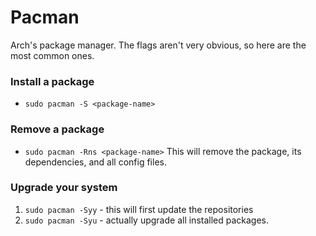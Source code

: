 # Pacman
Arch's package manager. The flags aren't very obvious, so here are the most common ones.

### Install a package
* `sudo pacman -S <package-name>`

### Remove a package
* `sudo pacman -Rns <package-name>`
This will remove the package, its dependencies, and all config files.

### Upgrade your system
1. `sudo pacman -Syy` - this will first update the repositories
2. `sudo pacman -Syu` - actually upgrade all installed packages.
